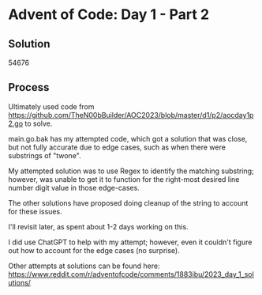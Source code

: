 # Advent of Code: Day 1 - Part 2

## Solution
54676

## Process
Ultimately used code from
<https://github.com/TheN00bBuilder/AOC2023/blob/master/d1/p2/aocday1p2.go> to
solve.

main.go.bak has my attempted code, which got a solution that was close, but not
fully accurate due to edge cases, such as when there were substrings of "twone".

My attempted solution was to use Regex to identify the matching substring;
however, was unable to get it to function for the right-most desired line number
digit value in those edge-cases.

The other solutions have proposed doing cleanup of the string to account for
these issues.

I'll revisit later, as spent about 1-2 days working on this.

I did use ChatGPT to help with my attempt; however, even it couldn't figure out
how to account for the edge cases (no surprise).

Other attempts at solutions can be found here: <https://www.reddit.com/r/adventofcode/comments/1883ibu/2023_day_1_solutions/>
